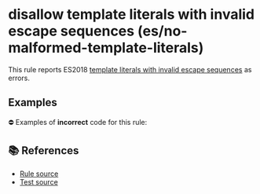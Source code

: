 # disallow template literals with invalid escape sequences (es/no-malformed-template-literals)

This rule reports ES2018 [template literals with invalid escape sequences](https://github.com/tc39/proposal-template-literal-revision#readme) as errors.

## Examples

⛔ Examples of **incorrect** code for this rule:

<eslint-playground type="bad" code="/*eslint es/no-malformed-template-literals: error */
tag`\unicode`
" />

## 📚 References

- [Rule source](https://github.com/mysticatea/eslint-plugin-es/blob/v2.0.0/lib/rules/no-malformed-template-literals.js)
- [Test source](https://github.com/mysticatea/eslint-plugin-es/blob/v2.0.0/tests/lib/rules/no-malformed-template-literals.js)
